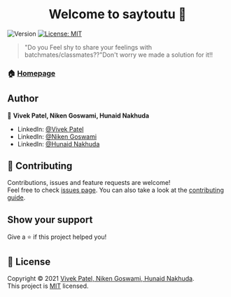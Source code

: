 <h1 align="center">Welcome to saytoutu 👋</h1>
<p>
  <img alt="Version" src="https://img.shields.io/badge/version-1.o-blue.svg?cacheSeconds=2592000" />
  <a href="https://github.com/vivolscute/saytoutu/blob/main/LICENSE" target="_blank">
    <img alt="License: MIT" src="https://img.shields.io/badge/License-MIT-yellow.svg" />
  </a>
</p>

> &#34;Do you Feel shy to share your feelings with batchmates/classmates??&#34;Don't worry we made a solution for it!!

### 🏠 [Homepage](https://saytoutu.herokuapp.com/)

## Author

👤 **Vivek Patel, Niken Goswami, Hunaid Nakhuda**

* LinkedIn: [@Vivek Patel](https://linkedin.com/in/vivek-patel-0553731a5)
* LinkedIn: [@Niken Goswami](https://www.linkedin.com/in/niken-goswami-6bb231193/)
* LinkedIn: [@Hunaid Nakhuda](https://www.linkedin.com/in/hunaid-nakhuda-66543b1aa/)
## 🤝 Contributing

Contributions, issues and feature requests are welcome!<br />Feel free to check [issues page](https://github.com/vivolscute/saytoutu/issues). You can also take a look at the [contributing guide](https://github.com/vivolscute/saytoutu/graphs/contributors).

## Show your support

Give a ⭐️ if this project helped you!

## 📝 License

Copyright © 2021 [Vivek Patel, Niken Goswami, Hunaid Nakhuda](https://github.com/vivolscute).<br />
This project is [MIT](https://github.com/vivolscute/saytoutu/blob/main/LICENSE) licensed.


